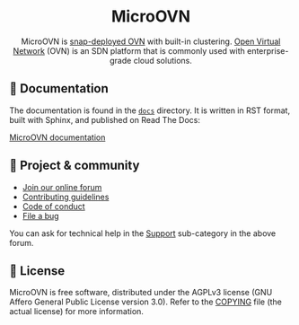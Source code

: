<div align="center">

# MicroOVN

MicroOVN is [snap-deployed OVN][snapstore-microovn] with built-in clustering.
[Open Virtual Network][upstream-ovn] (OVN) is an SDN platform that is commonly
used with enterprise-grade cloud solutions.

</div>

## 📖 Documentation

The documentation is found in the [`docs`][docs-dir-microovn] directory. It is
written in RST format, built with Sphinx, and published on Read The Docs:

[MicroOVN documentation][rtd-microovn]

## 💫 Project & community

* [Join our online forum][ubuntu-discourse-microovn]
* [Contributing guidelines][contrib-microovn]
* [Code of conduct][ubuntu-coc]
* [File a bug][bug-microovn]

You can ask for technical help in the [Support][ubuntu-discourse-microovn-support]
sub-category in the above forum.

## 📰 License

MicroOVN is free software, distributed under the AGPLv3 license (GNU Affero
General Public License version 3.0). Refer to the [COPYING][license-microovn]
file (the actual license) for more information.

<!-- LINKS -->

[snapstore-microovn]: https://snapcraft.io/microovn
[upstream-ovn]: https://www.ovn.org/
[rtd-microovn]: https://canonical-microovn.readthedocs-hosted.com/
[docs-dir-microovn]: https://github.com/canonical/microovn/tree/main/docs
[ubuntu-discourse-microovn]: https://discourse.ubuntu.com/c/microovn/160
[ubuntu-discourse-microovn-support]: https://discourse.ubuntu.com/c/microovn/support/164
[contrib-microovn]: ./CONTRIBUTING.rst
[license-microovn]: ./COPYING
[ubuntu-coc]: https://ubuntu.com/community/ethos/code-of-conduct
[bug-microovn]: https://bugs.launchpad.net/microovn/+filebug
